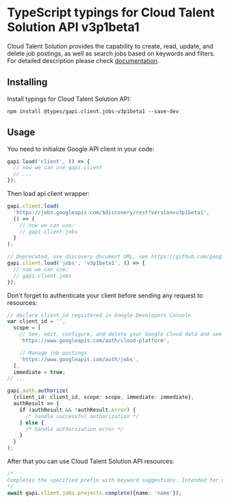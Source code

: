 # TypeScript typings for Cloud Talent Solution API v3p1beta1

Cloud Talent Solution provides the capability to create, read, update, and delete job postings, as well as search jobs based on keywords and filters.
For detailed description please check [documentation](https://cloud.google.com/talent-solution/job-search/docs/).

## Installing

Install typings for Cloud Talent Solution API:

```
npm install @types/gapi.client.jobs-v3p1beta1 --save-dev
```

## Usage

You need to initialize Google API client in your code:

```typescript
gapi.load('client', () => {
  // now we can use gapi.client
  // ...
});
```

Then load api client wrapper:

```typescript
gapi.client.load(
  'https://jobs.googleapis.com/$discovery/rest?version=v3p1beta1',
  () => {
    // now we can use:
    // gapi.client.jobs
  }
);
```

```typescript
// Deprecated, use discovery document URL, see https://github.com/google/google-api-javascript-client/blob/master/docs/reference.md#----gapiclientloadname----version----callback--
gapi.client.load('jobs', 'v3p1beta1', () => {
  // now we can use:
  // gapi.client.jobs
});
```

Don't forget to authenticate your client before sending any request to resources:

```typescript
// declare client_id registered in Google Developers Console
var client_id = '',
  scope = [
    // See, edit, configure, and delete your Google Cloud data and see the email address for your Google Account.
    'https://www.googleapis.com/auth/cloud-platform',

    // Manage job postings
    'https://www.googleapis.com/auth/jobs',
  ],
  immediate = true;
// ...

gapi.auth.authorize(
  {client_id: client_id, scope: scope, immediate: immediate},
  authResult => {
    if (authResult && !authResult.error) {
      /* handle successful authorization */
    } else {
      /* handle authorization error */
    }
  }
);
```

After that you can use Cloud Talent Solution API resources: <!-- TODO: make this work for multiple namespaces -->

```typescript
/*
Completes the specified prefix with keyword suggestions. Intended for use by a job search auto-complete search box.
*/
await gapi.client.jobs.projects.complete({name: 'name'});
```

